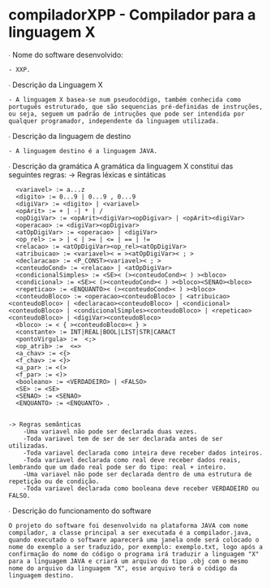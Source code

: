# compiladorXPP - Compilador para a linguagem X


∙ Nome do software desenvolvido: 
	
	- XXP.
	
	
∙ Descrição da Linguagem X 
	
	- A linguagem X basea-se num pseudocódigo, também conhecida como português estruturado, que são sequencias pré-definidas de instruções, ou seja, seguem um padrão de intruções que pode ser intendida por qualquer programador, independente da linguagem utilizada.


∙ Descrição da linguagem de destino 
	
	- A linguagem destino é a linguagem JAVA.


∙ Descrição da gramática 
	A gramática da linguagem X constitui das seguintes regras:
	-> Regras léxicas e sintáticas
	
	  <variavel> := a...z
	  <digito> := 0...9 | 0...9 , 0...9
	  <digiVar> := <digito> | <variavel>
	  <opArit> := + | -| * | /
	  <opDigiVar> := <opArit><digiVar><opDigivar> | <opArit><digiVar>
	  <operacao> := <digiVar><opDigivar>
	  <atOpDigiVar> := <operacao> | <digiVar>
	  <op_rel> := > | < | >= | <= | == | !=	  
	  <relacao> := <atOpDigiVar><op_rel><atOpDigiVar>	  
	  <atribuicao> := <variavel>< = ><atOpDigiVar>< ; >	  
	  <declaracao> := <P_CONST><variavel>< ; >
	  <conteudoCond> := <relacao> | <atOpDigiVar>
	  <condicionalSimples> := <SE>< (><conteudoCond>< ) ><bloco>
	  <condicional> := <SE>< (><conteudoCond>< ) ><bloco><SENAO><bloco>
	  <repeticao> := <ENQUANTO>< (><conteudoCond>< ) ><bloco>
	  <conteudoBloco> := <operacao><conteudoBloco> | <atribuicao><conteudoBloco> | <declaracao><conteudoBloco> | <condicional>		  <conteudoBloco> | <condicionalSimples><conteudoBloco> | <repeticao><conteudoBloco> | <digiVar><conteudoBloco>
	  <bloco> := < { ><conteudoBloco>< } >
	  <constante> := INT|REAL|BOOL|LIST|STR|CARACT
	  <pontoVirgula> :=  <;>
	  <op_atrib> :=  <=>
	  <a_chav> := <{>
	  <f_chav> := <}>
	  <a_par> := <(>
	  <f_par> := <)>
	  <booleano> := <VERDADEIRO> | <FALSO>
	  <SE> := <SE>
	  <SENAO> := <SENAO>
	  <ENQUANTO> := <ENQUANTO> .
	  
	  
	-> Regras semânticas
	  	-Uma variavel não pode ser declarada duas vezes.
	  	-Toda variavel tem de ser de ser declarada antes de ser utilizadas.
	  	-Toda variavel declarada como inteira deve receber dados inteiros.
	  	-Toda variavel declarada como real deve receber dados reais, lembrando que um dado real pode ser do tipo: real + inteiro.
	  	-Uma variavel não pode ser declarada dentro de uma estrutura de repetição ou de condição.
	  	-Toda variavel declarada como booleana deve receber VERDADEIRO ou FALSO.




∙ Descrição do funcionamento do software
	
	O projeto do software foi desenvolvido na plataforma JAVA com nome compilador, a classe principal a ser executada é a compilador.java, quando executado o software aparecerá uma janela onde será colocado o nome do exemplo a ser traduzido, por exemplo: exemplo.txt, logo após a confirmação do nome do código o programa irá traduzir a linguagem "X" para a linguagem JAVA e criará um arquivo do tipo .obj com o mesmo nome do arquivo da linguagem "X", esse arquivo terá o código da linguagem destino.
